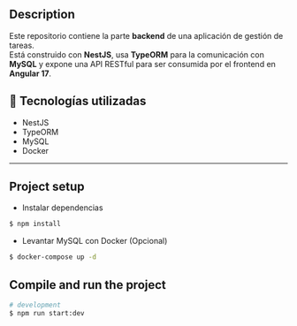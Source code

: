 ## Description

Este repositorio contiene la parte **backend** de una aplicación de gestión de tareas.  
Está construido con **NestJS**, usa **TypeORM** para la comunicación con **MySQL** y expone una API RESTful para ser consumida por el frontend en **Angular 17**.

## 🚀 Tecnologías utilizadas
- NestJS
- TypeORM
- MySQL
- Docker

---

## Project setup
- Instalar dependencias
```bash
$ npm install
```

- Levantar MySQL con Docker (Opcional)

```bash
$ docker-compose up -d
```

## Compile and run the project

```bash
# development
$ npm run start:dev
```
